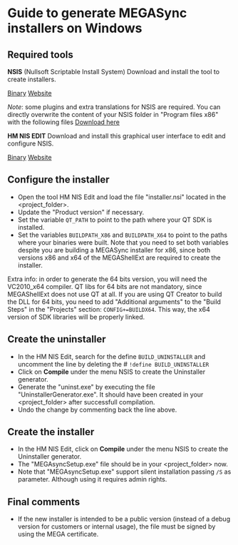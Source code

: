 Guide to generate MEGASync installers on Windows
==============

Required tools
--------------

**NSIS** (Nullsoft Scriptable Install System)
Download and install the tool to create installers.

[Binary](https://unsis.googlecode.com/files/nsis-2.46.5-Unicode-setup.exe)
[Website](http://www.scratchpaper.com/)

*Note*: some plugins and extra translations for NSIS are required. You can directly overwrite the content of your NSIS folder in "Program files x86" with the following files [Download here](https://mega.nz/#!uwNGEZwa!sQLO33UVNWuM8evVr7yyUKM99WvdpihahbfycdmcCp0)

**HM NIS EDIT**
Download and install this graphical user interface to edit and configure NSIS.

[Binary](http://prdownloads.sourceforge.net/hmne/nisedit2.0.3.exe?download)
[Website](http://hmne.sourceforge.net/)

Configure the installer
--------------

 - Open the tool HM NIS Edit and load the file "installer.nsi" located in the <project_folder>.
 - Update the "Product version" if necessary.
 - Set the variable `QT_PATH` to point to the path where your QT SDK is installed.
 - Set the variables `BUILDPATH_X86` and `BUILDPATH_X64` to point to the paths where your binaries were built. Note that you need to set both variables despite you are building a MEGASync installer for x86, since both versions x86 and x64 of the MEGAShellExt are required to create the installer.

Extra info: in order to generate the 64 bits version, you will need the VC2010_x64 compiler. QT libs for 64 bits are not mandatory, since MEGAShellExt does not use QT at all.
If you are using QT Creator to build the DLL for 64 bits, you need to add "Additional arguments" to the "Build Steps" in the "Projects" section: `CONFIG+=BUILDX64`. This way, the x64 version of SDK libraries will be properly linked.

Create the uninstaller
--------------

 - In the HM NIS Edit, search for the define `BUILD_UNINSTALLER` and uncomment the line by deleting the #
	`!define BUILD_UNINSTALLER`
 - Click on **Compile** under the menu NSIS to create the Uninstaller generator.
 - Generate the "uninst.exe" by executing the file "UninstallerGenerator.exe". It should have been created in your <project_folder> after successfull compilation.
 - Undo the change by commenting back the line above.

Create the installer
--------------

 - In the HM NIS Edit, click on **Compile** under the menu NSIS to create the Uninstaller generator.
 - The "MEGAsyncSetup.exe" file should be in your <project_folder> now.
 - Note that "MEGAsyncSetup.exe" support silent installation passing `/S` as parameter. Although using it requires admin rights.

Final comments
--------------

 - If the new installer is intended to be a public version (instead of a debug version for customers or internal usage), the file must be signed by using the MEGA certificate.
 
